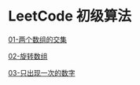 # LeetCode 初级算法



[01-两个数组的交集](doc/01-两个数组的交集/01-两个数组的交集.md)

[02-旋转数组](doc/02-旋转数组/02-旋转数组.md)

[03-只出现一次的数字](doc/03-只出现一次的数字/03-只出现一次的数字.md)

